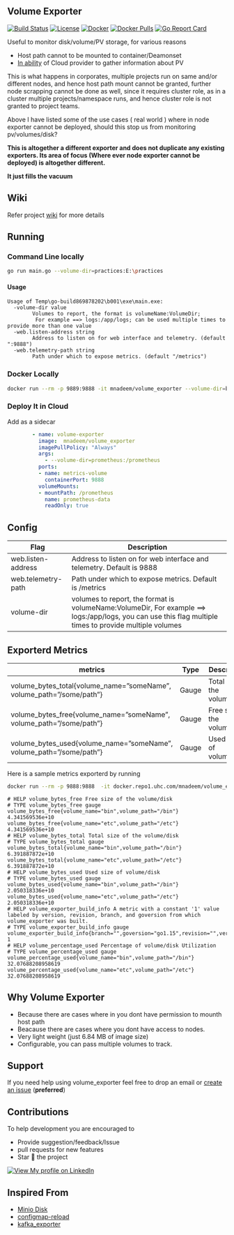 ## Volume Exporter

[![Build Status](https://travis-ci.com/mnadeem/volume_exporter.svg?branch=master)](https://travis-ci.com/mnadeem/volume_exporter)
[![License](https://img.shields.io/badge/License-Apache%202.0-blue.svg)](https://opensource.org/licenses/Apache-2.0)
[![Docker](https://img.shields.io/badge/docker-master-brightgreen.svg)](https://hub.docker.com/repository/docker/mnadeem/volume_exporter) 
[![Docker Pulls](https://img.shields.io/docker/pulls/mnadeem/volume_exporter.svg)](https://hub.docker.com/r/mnadeem/volume_exporter)
[![Go Report Card](https://goreportcard.com/badge/github.com/mnadeem/volume_exporter)](https://goreportcard.com/report/github.com/mnadeem/volume_exporter)


Useful to monitor disk/volume/PV storage, for various reasons

* Host path cannot to be mounted to container/Deamonset
* [In ability](https://bugzilla.redhat.com/show_bug.cgi?id=1373288) of Cloud provider to gather information about PV


This is what happens in corporates, multiple projects run on same and/or different nodes, and hence host path mount cannot be granted, further node scrapping cannot be done as well, since it requires cluster role, as in a cluster multiple projects/namespace runs, and hence cluster role is not granted to project teams.

Above I have listed some of the use cases ( real world ) where in node exporter cannot be deployed, should this stop us from monitoring pv/volumes/disk?

**This is altogether a different exporter and does not duplicate any existing exporters. Its area of focus (Where ever node exporter cannot be deployed) is altogether different.**

**It just fills the vacuum**

## Wiki

Refer project [wiki](https://github.com/mnadeem/volume_exporter/wiki) for more details

## Running

### Command Line locally


```bash 
go run main.go --volume-dir=practices:E:\practices
```

#### Usage

```
Usage of Temp\go-build869878202\b001\exe\main.exe:
  -volume-dir value
        Volumes to report, the format is volumeName:VolumeDir;
         For example ==> logs:/app/logs; can be used multiple times to provide more than one value
  -web.listen-address string
        Address to listen on for web interface and telemetry. (default ":9888")
  -web.telemetry-path string
        Path under which to expose metrics. (default "/metrics")
```

### Docker Locally

```bash 
docker run --rm -p 9889:9888 -it mnadeem/volume_exporter --volume-dir=bin:/bin
```
### Deploy It in Cloud
Add as a sidecar

```yaml 
        - name: volume-exporter
          image:  mnadeem/volume_exporter
          imagePullPolicy: "Always"
          args:
            - --volume-dir=prometheus:/prometheus
          ports:
          - name: metrics-volume
            containerPort: 9888
          volumeMounts:
          - mountPath: /prometheus
            name: prometheus-data
            readOnly: true
```

## Config

|Flag |	Description|
| ---------------------------- | -------------------------------------------- | 
| web.listen-address |	Address to listen on for web interface and telemetry. Default is 9888|
| web.telemetry-path |	Path under which to expose metrics. Default is /metrics|
| volume-dir	 | volumes to report, the format is volumeName:VolumeDir, For example ==> logs:/app/logs, you can use this flag multiple times to provide multiple volumes|


## Exporterd Metrics

| metrics	| Type |	Description |
| --------------------------------------------------------- | ----------- |  ------------------------------------- |
| volume_bytes_total{volume_name=”someName”, volume_path=”/some/path”} |	Gauge	| Total size of the volume/disk | 
| volume_bytes_free{volume_name=”someName”, volume_path=”/some/path”}	| Gauge	| Free size of the volume/disk | 
| volume_bytes_used{volume_name=”someName”, volume_path=”/some/path”} |	Gauge |	Used size of volume/disk | 

Here is a sample metrics exporterd by running  

```bash
docker run --rm -p 9888:9888  -it docker.repo1.uhc.com/mnadeem/volume_exporter:latest  -volume-dir=bin:/bin -volume-dir=etc:/etc
```

```
# HELP volume_bytes_free Free size of the volume/disk
# TYPE volume_bytes_free gauge
volume_bytes_free{volume_name="bin",volume_path="/bin"} 4.341569536e+10
volume_bytes_free{volume_name="etc",volume_path="/etc"} 4.341569536e+10
# HELP volume_bytes_total Total size of the volume/disk
# TYPE volume_bytes_total gauge
volume_bytes_total{volume_name="bin",volume_path="/bin"} 6.391887872e+10
volume_bytes_total{volume_name="etc",volume_path="/etc"} 6.391887872e+10
# HELP volume_bytes_used Used size of volume/disk
# TYPE volume_bytes_used gauge
volume_bytes_used{volume_name="bin",volume_path="/bin"} 2.050318336e+10
volume_bytes_used{volume_name="etc",volume_path="/etc"} 2.050318336e+10
# HELP volume_exporter_build_info A metric with a constant '1' value labeled by version, revision, branch, and goversion from which volume_exporter was built.
# TYPE volume_exporter_build_info gauge
volume_exporter_build_info{branch="",goversion="go1.15",revision="",version=""} 1
# HELP volume_percentage_used Percentage of volume/disk Utilization
# TYPE volume_percentage_used gauge
volume_percentage_used{volume_name="bin",volume_path="/bin"} 32.07688208958619
volume_percentage_used{volume_name="etc",volume_path="/etc"} 32.07688208958619
```

## Why Volume Exporter

* Because there are cases where in you dont have permission to mounth host path
* Beacause there are cases where you dont have access to nodes.
* Very light weight (just 6.84 MB of image size)
* Configurable, you can pass multiple volumes to track.


## Support
If you need help using volume_exporter feel free to drop an email or [create an issue](https://github.com/mnadeem/volume_exporter/issues/new)  (**preferred**)

## Contributions
To help development you are encouraged to  
* Provide suggestion/feedback/Issue
* pull requests for new features
* Star :star2: the project


[![View My profile on LinkedIn](https://static.licdn.com/scds/common/u/img/webpromo/btn_viewmy_160x33.png)](https://in.linkedin.com/pub/nadeem-mohammad/17/411/21)

## Inspired From

* [Minio Disk](https://github.com/minio/minio/blob/master/pkg/disk/disk.go)
* [configmap-reload](https://github.com/jimmidyson/configmap-reload)
* [kafka_exporter](https://github.com/danielqsj/kafka_exporter)